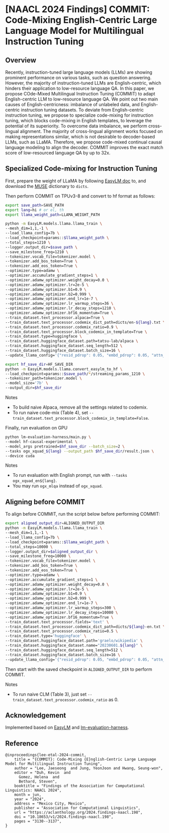 # [NAACL 2024 Findings] COMMIT: Code-Mixing English-Centric Large Language Model for Multilingual Instruction Tuning

## Overview
Recently, instruction-tuned large language models (LLMs) are showing prominent performance on various tasks, such as question answering. However, the majority of instruction-tuned LLMs are English-centric, which hinders their application to low-resource language QA. In this paper, we propose COde-Mixed Multilingual Instruction Tuning (COMMIT) to adapt English-centric LLM to low-resource language QA. We point out two main causes of English-centricness: imbalance of unlabeled data, and English-centric instruction tuning datasets. To deviate from English-centric instruction tuning, we propose to specialize code-mixing for instruction tuning, which blocks code-mixing in English templates, to leverage the potential of its superiority. To overcome data imbalance, we perform cross-lingual alignment. The majority of cross-lingual alignment works focused on making representations similar, which is not desirable to decoder-based LLMs, such as LLaMA. Therefore, we propose code-mixed continual causal language modeling to align the decoder. COMMIT improves the exact match score of low-resourced language QA by up to 32x.

## Specialized Code-mixing for Instruction Tuning 
First, prepare the weight of LLaMA by following [EasyLM doc](docs/llama.md) to, and download the [MUSE](https://github.com/facebookresearch/MUSE) dictionary to `dicts`.

Then perform COMMIT on TPUv3-8 and convert to hf format as follows:
```bash
export save_path=SAVE_PATH
export lang=hi # or el, th
export llama_weight_path=LLAMA_WEIGHT_PATH

python -m EasyLM.models.llama.llama_train \
--mesh_dim=1,1,-1 \
--load_llama_config=7b \
--load_checkpoint=params::$llama_weight_path \
--total_steps=1210 \
--logger.output_dir=$save_path \
--save_milestone_freq=1210 \
--tokenizer.vocab_file=tokenizer.model \
--tokenizer.add_bos_token=True \
--tokenizer.add_eos_token=True \
--optimizer.type=adamw \
--optimizer.accumulate_gradient_steps=1 \
--optimizer.adamw_optimizer.weight_decay=0.0 \
--optimizer.adamw_optimizer.lr=2e-5 \
--optimizer.adamw_optimizer.b1=0.9 \
--optimizer.adamw_optimizer.b2=0.999 \
--optimizer.adamw_optimizer.end_lr=1e-7 \
--optimizer.adamw_optimizer.lr_warmup_steps=36 \
--optimizer.adamw_optimizer.lr_decay_steps=1210 \
--optimizer.adamw_optimizer.bf16_momentum=True \
--train_dataset.text_processor.alpaca=True \
--train_dataset.text_processor.codemix_dict_path=dicts/en-${lang}.txt \
--train_dataset.text_processor.codemix_ratio=0.9 \
--train_dataset.text_processor.block_codemix_in_template=True \
--train_dataset.type=huggingface \
--train_dataset.huggingface_dataset.path=tatsu-lab/alpaca \
--train_dataset.huggingface_dataset.seq_length=512 \
--train_dataset.huggingface_dataset.batch_size=16 \
--update_llama_config='{"resid_pdrop": 0.05, "embd_pdrop": 0.05, "attn_pdrop": 0.05, "fcm_max_ratio": 0.1}' --log_freq=5000

export hf_save_dir=HF_SAVE_DIR
python -m EasyLM.models.llama.convert_easylm_to_hf \
--load_checkpoint=params::$save_path/*/streaming_params_1210 \
--tokenizer_path=tokenizer.model \
--model_size='7b' \
--output_dir=$hf_save_dir
```
Notes
- To build naive Alpaca, remove all the settings related to codemix.
- To run naive code-mix (Table 4), set `--train_dataset.text_processor.block_codemix_in_template=False`.

Finally, run evaluation on GPU
```bash
python lm-evaluation-harness/main.py \
--model hf-causal-experimental \
--model_args pretrained=$hf_save_dir --batch_size=2 \
--tasks ogx_xquad_${lang} --output_path $hf_save_dir/result.json \
--device cuda
```
Notes
- To run evaluation with English prompt, run with `--tasks ogx_xquad_en${lang}`. 
- You may run `ogx_mlqa` instead of `ogx_xquad`.

## Aligning before COMMIT
To align before COMMIT, run the script below before performing COMMIT:
```bash
export aligned_output_dir=ALIGNED_OUTPUT_DIR
python -m EasyLM.models.llama.llama_train \
--mesh_dim=1,1,-1 \
--load_llama_config=7b \
--load_checkpoint=params::$llama_weight_path \
--total_steps=10000 \
--logger.output_dir=$aligned_output_dir \
--save_milestone_freq=10000 \
--tokenizer.vocab_file=tokenizer.model \
--tokenizer.add_bos_token=True \
--tokenizer.add_eos_token=True \
--optimizer.type=adamw \
--optimizer.accumulate_gradient_steps=1 \
--optimizer.adamw_optimizer.weight_decay=0.0 \
--optimizer.adamw_optimizer.lr=2e-5 \
--optimizer.adamw_optimizer.b1=0.9 \
--optimizer.adamw_optimizer.b2=0.999 \
--optimizer.adamw_optimizer.end_lr=1e-7 \
--optimizer.adamw_optimizer.lr_warmup_steps=300 \
--optimizer.adamw_optimizer.lr_decay_steps=10000 \
--optimizer.adamw_optimizer.bf16_momentum=True \
--train_dataset.text_processor.fields='text' \
--train_dataset.text_processor.codemix_dict_path=dicts/${lang}-en.txt \
--train_dataset.text_processor.codemix_ratio=0.5 \
--train_dataset.type='huggingface' \
--train_dataset.huggingface_dataset.path='graelo/wikipedia' \
--train_dataset.huggingface_dataset.name="20230601.${lang}" \
--train_dataset.huggingface_dataset.seq_length=512 \
--train_dataset.huggingface_dataset.batch_size=16 \
--update_llama_config='{"resid_pdrop": 0.05, "embd_pdrop": 0.05, "attn_pdrop": 0.05, "fcm_max_ratio": 0.1}' --log_freq=5000
```
Then start with the saved checkpoint in `ALIGNED_OUTPUT_DIR` to perform COMMIT.

Notes
- To run naive CLM (Table 3), just set `--train_dataset.text_processor.codemix_ratio` as 0.

## Acknowledgement
Implemented based on [EasyLM](https://github.com/young-geng/EasyLM) and [lm-evaluation-harness](https://github.com/OpenGPTX/lm-evaluation-harness).

## Reference
```
@inproceedings{lee-etal-2024-commit,
    title = "{COMMIT}: Code-Mixing {E}nglish-Centric Large Language Model for Multilingual Instruction Tuning",
    author = "Lee, Jaeseong  and Jung, YeonJoon and Hwang, Seung-won",
    editor = "Duh, Kevin  and
      Gomez, Helena  and
      Bethard, Steven",
    booktitle = "Findings of the Association for Computational Linguistics: NAACL 2024",
    month = jun,
    year = "2024",
    address = "Mexico City, Mexico",
    publisher = "Association for Computational Linguistics",
    url = "https://aclanthology.org/2024.findings-naacl.198",
    doi = "10.18653/v1/2024.findings-naacl.198",
    pages = "3130--3137",
}
```